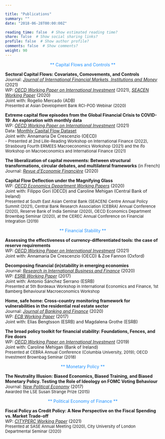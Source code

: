 ```yaml
---

title: "Publications"
summary: ""
date: "2018-06-28T00:00:00Z"

reading_time: false  # Show estimated reading time?
share: false  # Show social sharing links?
profile: false  # Show author profile?
comments: false  # Show comments?
weight: 90
---
```


<p align="center"><span style=color:DodgerBlue>** Capital Flows and Controls **</span></p>
  
  **Sectoral Capital Flows: Covariates, Comovements, and Controls**  
Journal: [*Journal of International Financial Markets, Institutions and Money*](https://www.sciencedirect.com/science/article/abs/pii/S1042443121001293) (2021)  
WP: [*OECD Working Paper on International Investment*](https://www.oecd-ilibrary.org/finance-and-investment/analysing-sectoral-capital-flows_ad9e6b1d-en) (2021), [*SEACEN Working Paper*](https://www.seacen.org/publications/RePEc/702001-100471-PDF.pdf) (2020)  
Joint with: Rogelio Mercado (ADB)  
<font size="2">    Presented at Asian Development Bank RCI-POD Webinar (2020) </font>  
  
  **Extreme capital flow episodes from the Global Financial Crisis to COVID-19: An exploration with monthly data**  
WP: [*OECD Working Paper on International Investment*](https://www.oecd-ilibrary.org/docserver/d557b9c4-en.pdf?expires=1629023122&id=id&accname=guest&checksum=264FD240A0AADE3F01A64BEAA79D3936) (2021)  
Data: [Monthly Capital Flow Dataset](https://www.oecd.org/daf/inv/investment-policy/OECD-monthly-capital-flow-dataset.xlsx)  
Joint with: Annamaria De Crescenzio (OECD)  
<font size="2">    - Presented at 2nd Lille-Reading Workshop on International Finance (2022), Strasbourg Fourth ERMEES Macroeconomics Workshop (2021) and the ifo Workshop on Macroeconomics and International Finance (2021) </font> 
  
 **The liberalization of capital movements: Between structural transformations, circular debates, and multilateral frameworks** (in French)  
 Journal: [*Revue d'Economie Financière*](https://www.cairn.info/revue-d-economie-financiere-2020-1-page-247.htm) (2020)  

 **Capital Flow Deflection under the Magnifying Glass**  
WP: [*OECD Economics Department Working Papers*](https://www.oecd-ilibrary.org/economics/capital-flow-deflection-under-the-magnifying-glass_398180d0-en) (2020)  
Joint with: Filippo Gori (OECD) and Caroline Mehigan (Central Bank of Ireland)  
<font size="2">    Presented at South East Asian Central Bank (SEACEN) Centre Annual Policy Summit (2021), Central Bank Research Association (CEBRA) Annual Conference (2020), Reserve Bank of India Seminar (2020), OECD Economics Department Brownbag Seminar (2020), at the CEREC Annual Conference on Financial Integration (2019) </font>  
  
<p align="center"><span style=color:DodgerBlue>** Financial Stability **</span></p>

**Assessing the effectiveness of currency-differentiated tools: the case of reserve requirements**  
WP: [*OECD Working Paper on International Investment*](https://www.oecd-ilibrary.org/fr/finance-and-investment/assessing-the-effectiveness-of-currency-differentiated-tools_e979a657-en) (2021)   
Joint with: Annamaria De Crescenzio (OECD) & Zoe Fannon (Oxford)  

 **Decomposing financial (in)stability in emerging economies**  
Journal: [*Research in International Business and Finance*](https://www.sciencedirect.com/science/article/pii/S0275531918309462?dgcid=author#fig0055) (2020)   
WP: [*ESRB Working Paper*](https://www.esrb.europa.eu//pub/pdf/wp/esrbwp39.en.pdf) (2017)  
Joint with: Antonio Sánchez Serrano (ESRB)  
 <font size="2">  Presented at 5th Bordeaux Workshop in International Economics and Finance, 1st Bamberg Behavioural Macroeconomics Workshop  </font>

**Home, safe home: Cross-country monitoring framework for vulnerabilities in the residential real estate sector**  
Journal: [*Journal of Banking and Finance*](https://www.sciencedirect.com/science/article/abs/pii/S0378426617302935?via%3Dihub) (2020)  
WP: [*ECB Working Paper*](https://www.ecb.europa.eu/pub/pdf/scpwps/ecb.wp2096.en.pdf) (2017)    
Joint with: Elias Bengtsson (ESRB) and Magdalena Grothe (ESRB)  

**The broad policy toolkit for financial stability: Foundations, Fences, and Fire doors**  
WP: [*OECD Working Paper on International Investment*](https://www.oecd-ilibrary.org/finance-and-investment/the-broad-policy-toolkit-for-financial-stability_9188f06a-en) (2019)   
Joint with: Caroline Mehigan (Bank of Ireland)  
 <font size="2">   Presented at CEBRA Annual Conference (Columbia University, 2019); OECD Investment Brownbag Seminar (2018) </font>  
  
  
<p align="center"><span style=color:DodgerBlue>** Monetary Policy **</span></p>

**The Neutrality Illusion: Biased Economics, Biased Training, and Biased Monetary Policy. Testing the Role of Ideology on FOMC Voting Behaviour**  
Journal: [*New Political Economy*](https://www.tandfonline.com/doi/abs/10.1080/13563467.2017.1332019?journalCode=cnpe20) (2017)  
 <font size="2">   Awarded the LSE Susan Strange Prize (2015) </font>


<p align="center"><span style=color:DodgerBlue>** Political Economy of Finance **</span></p>

**Fiscal Policy as Credit Policy: A New Perspective on the Fiscal Spending vs. Market Trade-off**  
WP: [*CITYPERC Working Paper*](https://researchcentres.city.ac.uk/__data/assets/pdf_file/0003/607701/CITYPERC-WPS-2021-04-Lepers.pdf) (2021)  
<font size="2">    Presented at SASE Annual Meeting (2020), City University of London Departmental Seminar (2020) </font> 
